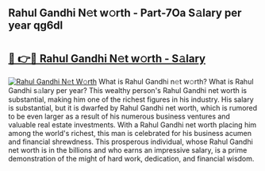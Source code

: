 ## Rahul Gandhi N𝚎t w𝚘rth - Part-7Oa S𝚊lary per year qg6dl

# <h2><a href="http://gc3vew.nevu.top/?p=Rahul+Gandhi">🔗 👉🔴 Rahul Gandhi N𝚎t w𝚘rth - S𝚊lary</a></h2>

[![Rahul Gandhi N𝚎t W𝚘rth](https://i.imgur.com/Oavwk0R.jpeg)](http://gc3vew.nevu.top/?p=Rahul+Gandhi)
What is Rahul Gandhi n𝚎t w𝚘rth? What is Rahul Gandhi s𝚊lary per year?
This wealthy person's Rahul Gandhi net worth is substantial, making him one of the richest figures in his industry. His salary is substantial, but it is dwarfed by Rahul Gandhi net worth, which is rumored to be even larger as a result of his numerous business ventures and valuable real estate investments. With a Rahul Gandhi net worth placing him among the world's richest, this man is celebrated for his business acumen and financial shrewdness. This prosperous individual, whose Rahul Gandhi net worth is in the billions and who earns an impressive salary, is a prime demonstration of the might of hard work, dedication, and financial wisdom.

